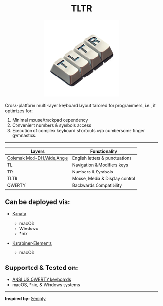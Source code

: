 <h1 align='center'> TLTR </h1>
<h3 align='center'>
    <img title='TLTR' src='./assets/logo.png' alt='Logo for the layout' height='250' />
</h3>

Cross-platform multi-layer keyboard layout tailored for programmers, i.e., it optimizes for:
  1. Minimal mouse/trackpad dependency
  2. Convenient numbers & symbols access
  3. Execution of complex keyboard shortcuts w/o cumbersome finger gymnastics.
---
| Layers                                                                                 | Functionality                  |
| ------                                                                                 | -------------                  |
| [Colemak Mod-DH,Wide,Angle](https://github.com/ColemakMods/mod-dh?tab=readme-ov-file)  | English letters & punctuations |
| TL                                                                                     | Navigation & Modifiers keys    |
| TR                                                                                     | Numbers & Symbols              |
| TLTR                                                                                   | Mouse, Media & Display control |
| QWERTY                                                                                 | Backwards Compatibility        |

## Can be deployed via:
- [Kanata](https://github.com/jtroo/kanata/)
    - macOS
    - Windows
    - *nix

- [Karabiner-Elements](https://github.com/pqrs-org/Karabiner-Elements)
    - macOS

## Supported & Tested on:
- [ANSI US QWERTY keyboards](https://en.m.wikipedia.org/wiki/File:ANSI_US_QWERTY_(Windows).svg)
- macOS, *nix, & Windows systems
---
**Inspired by:** [Seniply](https://github.com/stevep99/seniply)